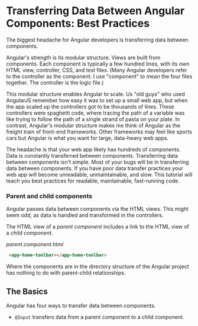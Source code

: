 # Transferring Data Between Angular Components: Best Practices

The biggest headache for Angular developers is transferring data between components. 

Angular's strength is its modular structure. Views are built from components. Each component is typically a few hundred lines, with its own HTML view, controller, CSS, and test files. (Many Angular developers refer to the controller as the component. I use "component" to mean the four files together. The controller is the logic file.)

This modular structure enables Angular to scale. Us "old guys" who used AngularJS remember how easy it was to set up a small web app, but when the app scaled up the controllers got to be thousands of lines. These controllers were spaghetti code, where tracing the path of a variable was like trying to follow the path of a single strand of pasta on your plate. In contrast, Angular's modular structure makes me think of Angular as the freight train of front-end frameworks. Other frameworks may feel like sports cars but Angular is what you want for large, data-heavy web apps.

The headache is that your web app likely has hundreds of components. Data is constantly transferred between components. Transferring data between components isn't simple. Most of your bugs will be in transferring data between components. If you have poor data transfer practices your web app will become unreadable, unmaintainable, and slow. This tutorial will teach you best practices for readable, maintainable, fast-running code.

### Parent and child components

Angular passes data between components via the HTML views. This might seem odd, as data is handled and transformed in the controllers.

The HTML view of a *parent component* includes a link to the HTML view of a *child component*. 

*parent.component.html*
```html
 <app-home-toolbar></app-home-toolbar>
```

Where the components are in the directory structure of the Angular project has nothing to do with parent-child relationships.

## The Basics

Angular has four ways to transfer data between components.

* `@Input` transfers data from a parent component to a child component.
